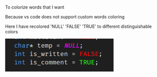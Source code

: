 To colorize words that I want

Because vs code does not support custom words coloring

Here I have recolored 'NULL' 'FALSE' 'TRUE' to different distinguishable colors

![Alt text](image/image.png)